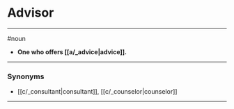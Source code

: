 # Advisor
---
#noun
- **One who offers [[a/_advice|advice]].**
---
### Synonyms
- [[c/_consultant|consultant]], [[c/_counselor|counselor]]
---
